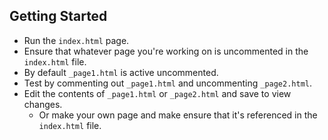 ## Getting Started

-   Run the `index.html` page.
-   Ensure that whatever page you're working on is uncommented in the `index.html`
    file.
-   By default `_page1.html` is active uncommented.
-   Test by commenting out `_page1.html` and uncommenting `_page2.html`.
-   Edit the contents of `_page1.html` or `_page2.html` and save to view changes.
    -   Or make your own page
        and make ensure that it's referenced in the `index.html` file.
